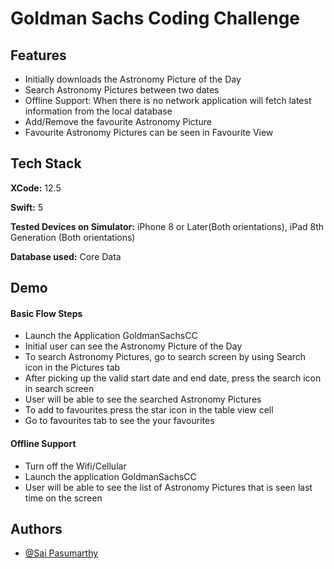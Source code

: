 
# Goldman Sachs Coding Challenge




## Features

- Initially downloads the Astronomy Picture of the Day
- Search Astronomy Pictures between two dates
- Offline Support: When there is no network application will fetch latest information from the local database
- Add/Remove the favourite Astronomy Picture
- Favourite Astronomy Pictures can be seen in Favourite View



## Tech Stack

**XCode:** 12.5

**Swift:** 5

**Tested Devices on Simulator:** iPhone 8 or Later(Both orientations), iPad 8th Generation (Both orientations)

**Database used:** Core Data




## Demo

#### Basic Flow Steps

- Launch the Application GoldmanSachsCC
- Initial user can see the Astronomy Picture of the Day
- To search Astronomy Pictures, go to search screen by using Search icon in the Pictures tab
- After picking up the valid start date and end date, press the search icon in search screen
- User will be able to see the searched Astronomy Pictures 
- To add to favourites press the star icon in the table view cell
- Go to favourites tab to see the your favourites 

#### Offline Support

- Turn off the Wifi/Cellular 
- Launch the application GoldmanSachsCC
- User will be able to see the list of Astronomy Pictures that is seen last time on the screen




















## Authors

- [@Sai Pasumarthy](https://github.com/SaiPasumarthy)

